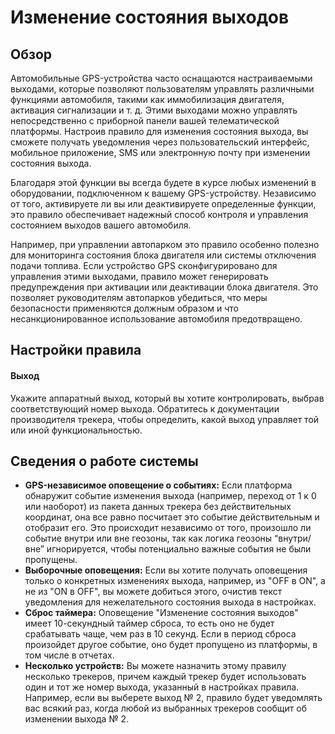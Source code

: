 # Изменение состояния выходов

## Обзор

Автомобильные GPS-устройства часто оснащаются настраиваемыми выходами, которые позволяют пользователям управлять различными функциями автомобиля, такими как иммобилизация двигателя, активация сигнализации и т. д. Этими выходами можно управлять непосредственно с приборной панели вашей телематической платформы. Настроив правило для изменения состояния выхода, вы сможете получать уведомления через пользовательский интерфейс, мобильное приложение, SMS или электронную почту при изменении состояния выхода.

Благодаря этой функции вы всегда будете в курсе любых изменений в оборудовании, подключенном к вашему GPS-устройству. Независимо от того, активируете ли вы или деактивируете определенные функции, это правило обеспечивает надежный способ контроля и управления состоянием выходов вашего автомобиля.

Например, при управлении автопарком это правило особенно полезно для мониторинга состояния блока двигателя или системы отключения подачи топлива. Если устройство GPS сконфигурировано для управления этими выходами, правило может генерировать предупреждения при активации или деактивации блока двигателя. Это позволяет руководителям автопарков убедиться, что меры безопасности применяются должным образом и что несанкционированное использование автомобиля предотвращено.

## Настройки правила

#### Выход

Укажите аппаратный выход, который вы хотите контролировать, выбрав соответствующий номер выхода. Обратитесь к документации производителя трекера, чтобы определить, какой выход управляет той или иной функциональностью.

## Сведения о работе системы

- **GPS-независимое оповещение о событиях:** Если платформа обнаружит событие изменения выхода (например, переход от 1 к 0 или наоборот) из пакета данных трекера без действительных координат, она все равно посчитает это событие действительным и отобразит его. Это происходит независимо от того, произошло ли событие внутри или вне геозоны, так как логика геозоны “внутри/вне” игнорируется, чтобы потенциально важные события не были пропущены.
- **Выборочные оповещения:** Если вы хотите получать оповещения только о конкретных изменениях выхода, например, из "OFF в ON", а не из "ON в OFF", вы можете добиться этого, очистив текст уведомления для нежелательного состояния выхода в настройках.
- **Сброс таймера:** Оповещение "Изменение состояния выходов" имеет 10-секундный таймер сброса, то есть оно не будет срабатывать чаще, чем раз в 10 секунд. Если в период сброса произойдет другое событие, оно будет пропущено из платформы, в том числе в отчетах.
- **Несколько устройств:** Вы можете назначить этому правилу несколько трекеров, причем каждый трекер будет использовать один и тот же номер выхода, указанный в настройках правила. Например, если вы выберете выход № 2, правило будет уведомлять вас всякий раз, когда любой из выбранных трекеров сообщит об изменении выхода № 2.